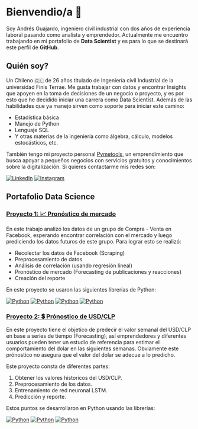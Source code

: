 # Bienvendio/a 🎏
Soy Andrés Guajardo, ingeniero civil industrial con dos años de experiencia laboral pasando como analista y emprendedor. 
Actualmente me encuentro trabajando en mi portafolio de **Data Scientist** y es para lo que se destinará este perfil de **GitHub**.

## Quién soy?
Un Chileno 🇨🇱 de 26 años titulado de Ingeniería civil Industrial de la universidad Finis Terrae. 
Me gusta trabajar con datos y encontrar Insights que apoyen en la toma de decisiones de un negocio o proyecto,
y es por esto que he decidido iniciar una carrera como Data Scientist. 
Además de las habilidades que ya manejo sirven como soporte para iniciar este camino:  

- Estadística básica
- Manejo de Python
- Lenguaje SQL
- Y otras materias de la ingeniería como álgebra, cálculo, modelos estocásticos, etc.

También tengo mi proyecto personal [Pymetools](https://www.pymestools.com), 
un emprendimiento que busca apoyar a pequeños negocios con servicios gratuitos y conocimientos sobre la digitalización.
Si quieres contactarme mis redes son:  

[![LinkedIn](https://img.shields.io/badge/LinkedIn-Andrés_Guajardo-0077B5?style=for-the-badge&logo=linkedin&logoColor=white&labelColor=101010)](https://www.linkedin.com/in/andresguajardoc) 
[![Instagram](https://img.shields.io/badge/Instagram-@pymetools-E4405F?style=for-the-badge&logo=instagram&logoColor=white&labelColor=101010)](https://instagram.com/pymetools)  

## Portafolio Data Science
### [Proyecto 1: 📈 Pronóstico de mercado](https://github.com/AndresDontLearns/pronostico-de-mercado)
En este trabajo analizó los datos de un grupo de Compra - Venta en Facebook, esperando encontrar correlación con el mercado y luego prediciendo los datos futuros de este grupo. Para lograr esto se realizó:  
- Recolectar los datos de Facebook (Scraping)
- Preprocesamiento de datos
- Análisis de correlación (usando regresión lineal)
- Pronóstico de mercado (Forecasting de publicaciones y reacciones)
- Creación del reporte

En este proyecto se usaron las siguientes librerias de Python:  

[![Python](https://img.shields.io/badge/Pandas-yellow?style=for-the-badge&logo=pandas&logoColor=white&labelColor=101010)](https://pandas.pydata.org/)
[![Python](https://img.shields.io/badge/Sklearn-yellow?style=for-the-badge&logo=python&logoColor=white&labelColor=101010)](https://scikit-learn.org/stable/index.html)
[![Python](https://img.shields.io/badge/Skforecast-yellow?style=for-the-badge&logo=python&logoColor=white&labelColor=101010)](https://skforecast.org/0.8.1/index.html#)
[![Python](https://img.shields.io/badge/FbScraper-yellow?style=for-the-badge&logo=python&logoColor=white&labelColor=101010)](https://github.com/kevinzg/facebook-scraper)  

### [Proyecto 2: 💲 Prónostico de USD/CLP](https://github.com/AndresDontLearns/Pronostico-de-USD-CLP)

En este proyecto tiene el objetico de predecir el valor semanal del USD/CLP en base a series de tiempo (Forecasting), así emprendedores y diferentes usuarios pueden tener un estudio de referencia para estimar el comportamiento del dolar en las siguientes semanas. Obviamente este prónostico no asegura que el valor del dolar se adecue a lo predicho.

Este proyecto consta de diferentes partes:

1. Obtener los valores historicos del USD/CLP.
2. Preprocesamiento de los datos.
3. Entrenamiento de red neuronal LSTM.
4. Predicción y reporte.

Estos puntos se desarrollaron en Python usando las librerías:

[![Python](https://img.shields.io/badge/Pandas-yellow?style=for-the-badge&logo=pandas&logoColor=white&labelColor=101010)](https://pandas.pydata.org/)
[![Python](https://img.shields.io/badge/Keras-yellow?style=for-the-badge&logo=keras&logoColor=white&labelColor=101010)](https://keras.io/)
[![Python](https://img.shields.io/badge/Matplotlib-yellow?style=for-the-badge&logo=python&logoColor=white&labelColor=101010)](https://matplotlib.org/)




























<!--
**AndresDontLearns/AndresDontLearns** is a ✨ _special_ ✨ repository because its `README.md` (this file) appears on your GitHub profile.

Here are some ideas to get you started:

- 🔭 I’m currently working on ...
- 🌱 I’m currently learning ...
- 👯 I’m looking to collaborate on ...
- 🤔 I’m looking for help with ...
- 💬 Ask me about ...
- 📫 How to reach me: ...
- 😄 Pronouns: ...
- ⚡ Fun fact: ...
-->
